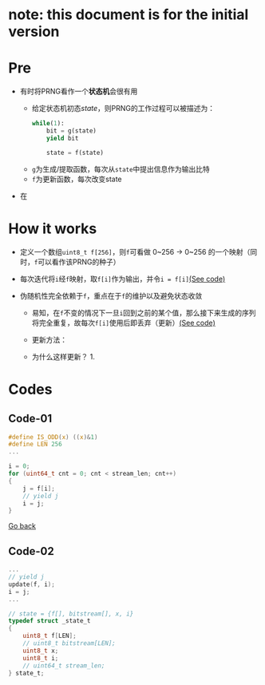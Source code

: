 # note: this document is for the initial version

# Pre
- 有时将PRNG看作一个**状态机**会很有用
  - 给定状态机初态$state$，则PRNG的工作过程可以被描述为：
    ```python
    while(1):
        bit = g(state)
        yield bit

        state = f(state)
    ```
  - `g`为生成/提取函数，每次从`state`中提出信息作为输出比特
  - `f`为更新函数，每次改变state

- 在

# How it works

<!-- ## 流程 -->

- 定义一个数组`uint8_t f[256]`，则`f`可看做 0~256 -> 0~256 的一个映射（同时，`f`可以看作该PRNG的种子）

- <a id="code-01-back"></a>每次迭代将`i`经`f`映射，取`f[i]`作为输出，并令`i = f[i]`[(See code)](#code-01)

- 伪随机性完全依赖于`f`，重点在于`f`的维护以及避免状态收敛
  - 易知，在`f`不变的情况下一旦`i`回到之前的某个值，那么接下来生成的序列将完全重复，故每次`f[i]`使用后即丢弃（更新）[(See code)](#code-02)

  - 更新方法：

  - 为什么这样更新？
    1. 
<!-- ================================================== -->
# Codes
## Code-01
```c
#define IS_ODD(x) ((x)&1)
#define LEN 256
...

i = 0;
for (uint64_t cnt = 0; cnt < stream_len; cnt++)
{
    j = f[i];
    // yield j
    i = j;
}
```
[Go back](#code-01-back)

## Code-02
```c
...
// yield j
update(f, i);
i = j;
...
```


<!-- ================================================== -->
```c
// state = {f[], bitstream[], x, i}
typedef struct _state_t
{
    uint8_t f[LEN];
    // uint8_t bitstream[LEN];
    uint8_t x;
    uint8_t i;
    // uint64_t stream_len;
} state_t;
```